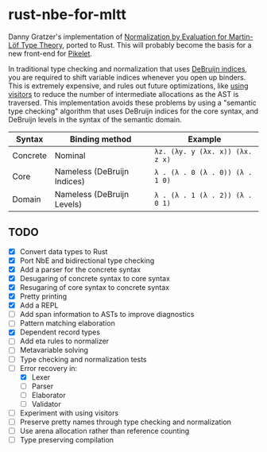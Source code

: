 # rust-nbe-for-mltt

Danny Gratzer's implementation of [Normalization by Evaluation for Martin-Löf
Type Theory][nbe-for-mltt], ported to Rust. This will probably become the basis
for a new front-end for [Pikelet](https://github.com/pikelet-lang/pikelet).

In traditional type checking and normalization that uses [DeBruijn indices][de-bruijn-indices],
you are required to shift variable indices whenever you open up binders. This
is extremely expensive, and rules out future optimizations, like [using
visitors][visitors] to reduce the number of intermediate allocations as the AST
is traversed. This implementation avoids these problems by using a "semantic
type checking"  algorithm that uses DeBruijn indices for the core syntax, and
DeBruijn levels in the syntax of the semantic domain.

| Syntax        | Binding method              | Example                         |
|---------------|-----------------------------|---------------------------------|
| Concrete      | Nominal                     | `λz. (λy. y (λx. x)) (λx. z x)` |
| Core          | Nameless (DeBruijn Indices) | `λ . (λ . 0 (λ . 0)) (λ . 1 0)` |
| Domain        | Nameless (DeBruijn Levels)  | `λ . (λ . 1 (λ . 2)) (λ . 0 1)` |

[nbe-for-mltt]: https://github.com/jozefg/nbe-for-mltt
[de-bruijn-indices]: https://en.wikipedia.org/wiki/De_Bruijn_index
[visitors]: https://github.com/pikelet-lang/pikelet/issues/75

## TODO

- [x] Convert data types to Rust
- [x] Port NbE and bidirectional type checking
- [x] Add a parser for the concrete syntax
- [x] Desugaring of concrete syntax to core syntax
- [x] Resugaring of core syntax to concrete syntax
- [x] Pretty printing
- [x] Add a REPL
- [ ] Add span information to ASTs to improve diagnostics
- [ ] Pattern matching elaboration
- [x] Dependent record types
- [ ] Add eta rules to normalizer
- [ ] Metavariable solving
- [ ] Type checking and normalization tests
- [ ] Error recovery in:
  - [x] Lexer
  - [ ] Parser
  - [ ] Elaborator
  - [ ] Validator
- [ ] Experiment with using visitors
- [ ] Preserve pretty names through type checking and normalization
- [ ] Use arena allocation rather than reference counting
- [ ] Type preserving compilation
